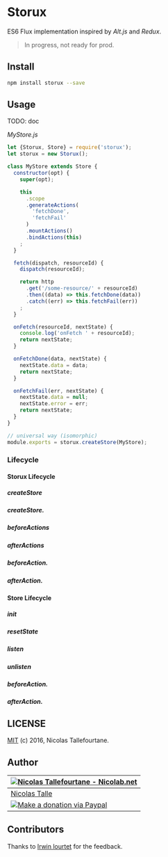 # Storux

ES6 Flux implementation inspired by _Alt.js_ and _Redux_.

> In progress, not ready for prod.

## Install

```sh
npm install storux --save
```

## Usage

TODO: doc


_MyStore.js_

```js
let {Storux, Store} = require('storux');
let storux = new Storux();

class MyStore extends Store {
  constructor(opt) {
    super(opt);

    this
      .scope
      .generateActions(
        'fetchDone',
        'fetchFail'
      )
      .mountActions()
      .bindActions(this)
    ;
  }

  fetch(dispatch, resourceId) {
    dispatch(resourceId);

    return http
      .get('/some-resource/' + resourceId)
      .then((data) => this.fetchDone(data))
      .catch((err) => this.fetchFail(err))
    ;
  }

  onFetch(resourceId, nextState) {
    console.log('onFetch ' + resourceId);
    return nextState;
  }

  onFetchDone(data, nextState) {
    nextState.data = data;
    return nextState;
  }

  onFetchFail(err, nextState) {
    nextState.data = null;
    nextState.error = err;
    return nextState;
  }
}

// universal way (isomorphic)
module.exports = storux.createStore(MyStore);
```

### Lifecycle
#### Storux Lifecycle
##### createStore
##### createStore.<store name>
##### beforeActions
##### afterActions
##### beforeAction.<action name>
##### afterAction.<action name>

#### Store Lifecycle

##### init
##### resetState
##### listen
##### unlisten
##### beforeAction.<action name>
##### afterAction.<action name>


## LICENSE

[MIT](https://github.com/Nicolab/storux/blob/master/LICENSE) (c) 2016, Nicolas Tallefourtane.


## Author

| [![Nicolas Tallefourtane - Nicolab.net](http://www.gravatar.com/avatar/d7dd0f4769f3aa48a3ecb308f0b457fc?s=64)](http://nicolab.net) |
|---|
| [Nicolas Talle](http://nicolab.net) |
| [![Make a donation via Paypal](https://www.paypalobjects.com/en_US/i/btn/btn_donate_SM.gif)](https://www.paypal.com/cgi-bin/webscr?cmd=_s-xclick&hosted_button_id=PGRH4ZXP36GUC) |


## Contributors

Thanks to [Irwin lourtet](https://github.com/ilourt) for the feedback.
